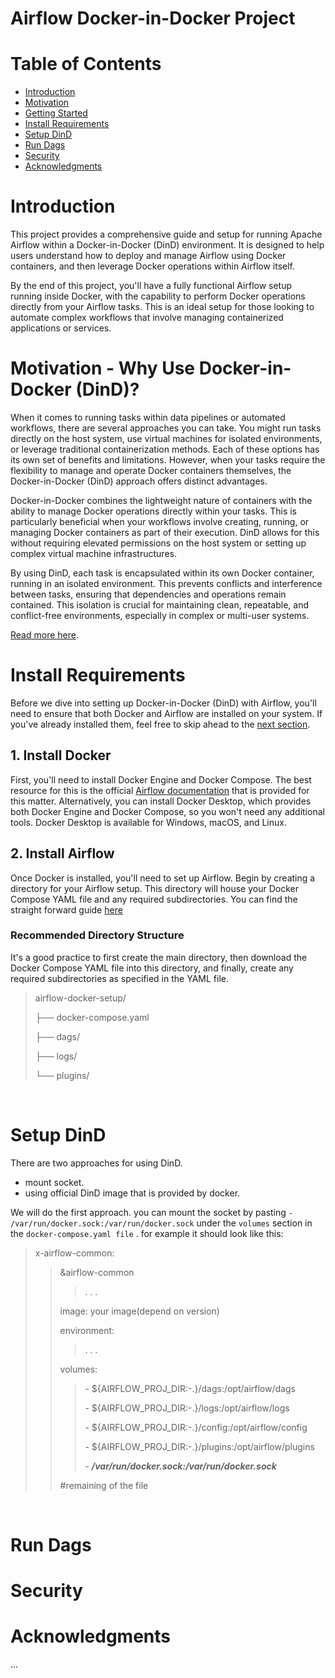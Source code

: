 # Airflow Docker-in-Docker Project

# Table of Contents
- [Introduction](#introduction)
- [Motivation](#motivation---why-use-docker-in-docker-dind)
- [Getting Started](#getting-started)
- [Install Requirements](#install-requirements)
- [Setup DinD](#setup-dind)
- [Run Dags](#run-dags)
- [Security](#security)
- [Acknowledgments](#acknowledgments)


# Introduction
This project provides a comprehensive guide and setup for running Apache Airflow within a Docker-in-Docker (DinD) environment. It is designed to help users understand how to deploy and manage Airflow using Docker containers, and then leverage Docker operations within Airflow itself.

By the end of this project, you'll have a fully functional Airflow setup running inside Docker, with the capability to perform Docker operations directly from your Airflow tasks. This is an ideal setup for those looking to automate complex workflows that involve managing containerized applications or services.

# Motivation - Why Use Docker-in-Docker (DinD)?
When it comes to running tasks within data pipelines or automated workflows, there are several approaches you can take. You might run tasks directly on the host system, use virtual machines for isolated environments, or leverage traditional containerization methods. Each of these options has its own set of benefits and limitations. However, when your tasks require the flexibility to manage and operate Docker containers themselves, the Docker-in-Docker (DinD) approach offers distinct advantages.

Docker-in-Docker combines the lightweight nature of containers with the ability to manage Docker operations directly within your tasks. This is particularly beneficial when your workflows involve creating, running, or managing Docker containers as part of their execution. DinD allows for this without requiring elevated permissions on the host system or setting up complex virtual machine infrastructures.

By using DinD, each task is encapsulated within its own Docker container, running in an isolated environment. This prevents conflicts and interference between tasks, ensuring that dependencies and operations remain contained. This isolation is crucial for maintaining clean, repeatable, and conflict-free environments, especially in complex or multi-user systems.

[Read more here](https://medium.com/@shivam77kushwah/docker-inside-docker-e0483c51cc2c#:~:text=Running%20Docker%20inside%20Docker%20allows,2.).

# Install Requirements

Before we dive into setting up Docker-in-Docker (DinD) with Airflow, you'll need to ensure that both Docker and Airflow are installed on your system. If you've already installed them, feel free to skip ahead to the [next section](#setup-dind).

## 1. Install Docker
First, you'll need to install Docker Engine and Docker Compose. The best resource for this is the official [Airflow documentation](https://airflow.apache.org/docs/apache-airflow/stable/howto/docker-compose/index.html#before-you-begin) that is provided for this matter. Alternatively, you can install Docker Desktop, which provides both Docker Engine and Docker Compose, so you won't need any additional tools. Docker Desktop is available for Windows, macOS, and Linux.

## 2. Install Airflow
Once Docker is installed, you'll need to set up Airflow. Begin by creating a directory for your Airflow setup. This directory will house your Docker Compose YAML file and any required subdirectories.
You can find the straight forward guide [here](https://airflow.apache.org/docs/apache-airflow/stable/howto/docker-compose/index.html#fetching-docker-compose-yaml)

### Recommended Directory Structure
It's a good practice to first create the main directory, then download the Docker Compose YAML file into this directory, and finally, create any required subdirectories as specified in the YAML file.
<br>
> airflow-docker-setup/
> 
> ├── docker-compose.yaml
> 
> ├── dags/
> 
> ├── logs/
> 
> └── plugins/

<br>

# Setup DinD
There are two approaches for using DinD.
- mount socket.
- using official DinD image that is provided by docker.
  
We will do the first approach.
you can mount the socket by pasting ` - /var/run/docker.sock:/var/run/docker.sock ` under the `volumes` section in the `docker-compose.yaml file` .
for example it should look like this:
<br>
> x-airflow-common:
>>  &airflow-common
>>> . 
>>> .
>>> .
>>>
>>  image: your image(depend on version)
>> 
>>  environment:
>>>.
>>>.
>>>.
>>> 
>> volumes:
>>> \- ${AIRFLOW_PROJ_DIR:-.}/dags:/opt/airflow/dags
>>> 
>>> \- ${AIRFLOW_PROJ_DIR:-.}/logs:/opt/airflow/logs
>>>   
>>> \- ${AIRFLOW_PROJ_DIR:-.}/config:/opt/airflow/config
>>>  
>>> \- ${AIRFLOW_PROJ_DIR:-.}/plugins:/opt/airflow/plugins
>>>  
>>> \- <strong><em> /var/run/docker.sock:/var/run/docker.sock </em></strong>
>>
>> #remaining of the file  
<br>

# Run Dags

# Security


# Acknowledgments
...



